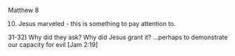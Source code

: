 Matthew 8


10) Jesus marveled - this is something to pay attention to.


31-32)	Why did they ask?
		Why did Jesus grant it?
		...perhaps to demonstrate our capacity for evil
		[Jam 2:19]
